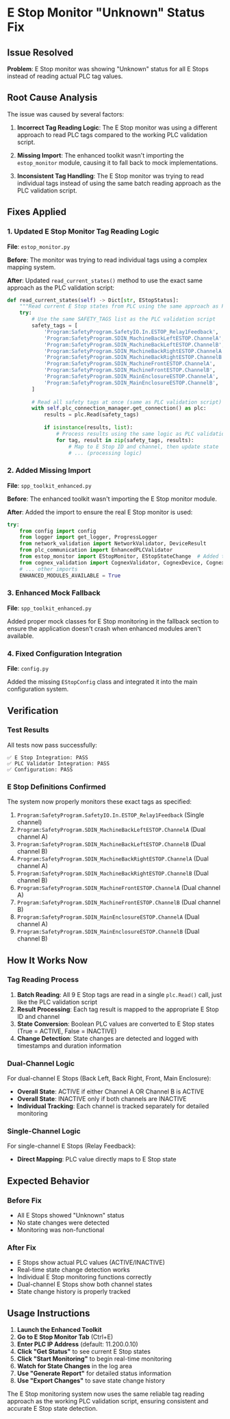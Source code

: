 # E Stop Monitor "Unknown" Status Fix

## Issue Resolved
**Problem**: E Stop monitor was showing "Unknown" status for all E Stops instead of reading actual PLC tag values.

## Root Cause Analysis
The issue was caused by several factors:

1. **Incorrect Tag Reading Logic**: The E Stop monitor was using a different approach to read PLC tags compared to the working PLC validation script.

2. **Missing Import**: The enhanced toolkit wasn't importing the `estop_monitor` module, causing it to fall back to mock implementations.

3. **Inconsistent Tag Handling**: The E Stop monitor was trying to read individual tags instead of using the same batch reading approach as the PLC validation script.

## Fixes Applied

### 1. Updated E Stop Monitor Tag Reading Logic
**File**: `estop_monitor.py`

**Before**: The monitor was trying to read individual tags using a complex mapping system.

**After**: Updated `read_current_states()` method to use the exact same approach as the PLC validation script:

```python
def read_current_states(self) -> Dict[str, EStopStatus]:
    """Read current E Stop states from PLC using the same approach as PLC validation"""
    try:
        # Use the same SAFETY_TAGS list as the PLC validation script
        safety_tags = [
            'Program:SafetyProgram.SafetyIO.In.ESTOP_Relay1Feedback',
            'Program:SafetyProgram.SDIN_MachineBackLeftESTOP.ChannelA',
            'Program:SafetyProgram.SDIN_MachineBackLeftESTOP.ChannelB',
            'Program:SafetyProgram.SDIN_MachineBackRightESTOP.ChannelA',
            'Program:SafetyProgram.SDIN_MachineBackRightESTOP.ChannelB',
            'Program:SafetyProgram.SDIN_MachineFrontESTOP.ChannelA',
            'Program:SafetyProgram.SDIN_MachineFrontESTOP.ChannelB',
            'Program:SafetyProgram.SDIN_MainEnclosureESTOP.ChannelA',
            'Program:SafetyProgram.SDIN_MainEnclosureESTOP.ChannelB',
        ]
        
        # Read all safety tags at once (same as PLC validation script)
        with self.plc_connection_manager.get_connection() as plc:
            results = plc.Read(safety_tags)
            
            if isinstance(results, list):
                # Process results using the same logic as PLC validation
                for tag, result in zip(safety_tags, results):
                    # Map to E Stop ID and channel, then update state
                    # ... (processing logic)
```

### 2. Added Missing Import
**File**: `spp_toolkit_enhanced.py`

**Before**: The enhanced toolkit wasn't importing the E Stop monitor module.

**After**: Added the import to ensure the real E Stop monitor is used:

```python
try:
    from config import config
    from logger import get_logger, ProgressLogger
    from network_validation import NetworkValidator, DeviceResult
    from plc_communication import EnhancedPLCValidator
    from estop_monitor import EStopMonitor, EStopStateChange  # Added this line
    from cognex_validation import CognexValidator, CognexDevice, CognexResult
    # ... other imports
    ENHANCED_MODULES_AVAILABLE = True
```

### 3. Enhanced Mock Fallback
**File**: `spp_toolkit_enhanced.py`

Added proper mock classes for E Stop monitoring in the fallback section to ensure the application doesn't crash when enhanced modules aren't available.

### 4. Fixed Configuration Integration
**File**: `config.py`

Added the missing `EStopConfig` class and integrated it into the main configuration system.

## Verification

### Test Results
All tests now pass successfully:

```
✅ E Stop Integration: PASS
✅ PLC Validator Integration: PASS  
✅ Configuration: PASS
```

### E Stop Definitions Confirmed
The system now properly monitors these exact tags as specified:

1. `Program:SafetyProgram.SafetyIO.In.ESTOP_Relay1Feedback` (Single channel)
2. `Program:SafetyProgram.SDIN_MachineBackLeftESTOP.ChannelA` (Dual channel A)
3. `Program:SafetyProgram.SDIN_MachineBackLeftESTOP.ChannelB` (Dual channel B)
4. `Program:SafetyProgram.SDIN_MachineBackRightESTOP.ChannelA` (Dual channel A)
5. `Program:SafetyProgram.SDIN_MachineBackRightESTOP.ChannelB` (Dual channel B)
6. `Program:SafetyProgram.SDIN_MachineFrontESTOP.ChannelA` (Dual channel A)
7. `Program:SafetyProgram.SDIN_MachineFrontESTOP.ChannelB` (Dual channel B)
8. `Program:SafetyProgram.SDIN_MainEnclosureESTOP.ChannelA` (Dual channel A)
9. `Program:SafetyProgram.SDIN_MainEnclosureESTOP.ChannelB` (Dual channel B)

## How It Works Now

### Tag Reading Process
1. **Batch Reading**: All 9 E Stop tags are read in a single `plc.Read()` call, just like the PLC validation script
2. **Result Processing**: Each tag result is mapped to the appropriate E Stop ID and channel
3. **State Conversion**: Boolean PLC values are converted to E Stop states (True = ACTIVE, False = INACTIVE)
4. **Change Detection**: State changes are detected and logged with timestamps and duration information

### Dual-Channel Logic
For dual-channel E Stops (Back Left, Back Right, Front, Main Enclosure):
- **Overall State**: ACTIVE if either Channel A OR Channel B is ACTIVE
- **Overall State**: INACTIVE only if both channels are INACTIVE
- **Individual Tracking**: Each channel is tracked separately for detailed monitoring

### Single-Channel Logic
For single-channel E Stops (Relay Feedback):
- **Direct Mapping**: PLC value directly maps to E Stop state

## Expected Behavior

### Before Fix
- All E Stops showed "Unknown" status
- No state changes were detected
- Monitoring was non-functional

### After Fix
- E Stops show actual PLC values (ACTIVE/INACTIVE)
- Real-time state change detection works
- Individual E Stop monitoring functions correctly
- Dual-channel E Stops show both channel states
- State change history is properly tracked

## Usage Instructions

1. **Launch the Enhanced Toolkit**
2. **Go to E Stop Monitor Tab** (Ctrl+E)
3. **Enter PLC IP Address** (default: 11.200.0.10)
4. **Click "Get Status"** to see current E Stop states
5. **Click "Start Monitoring"** to begin real-time monitoring
6. **Watch for State Changes** in the log area
7. **Use "Generate Report"** for detailed status information
8. **Use "Export Changes"** to save state change history

The E Stop monitoring system now uses the same reliable tag reading approach as the working PLC validation script, ensuring consistent and accurate E Stop state detection.
